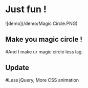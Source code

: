 Just fun !
=====

![demo](/demo/Magic Circle.PNG)

## Make you magic circle ! ##
#And I make ur magic circle less lag.

## Update ##
#Less jQuery, More CSS animation

